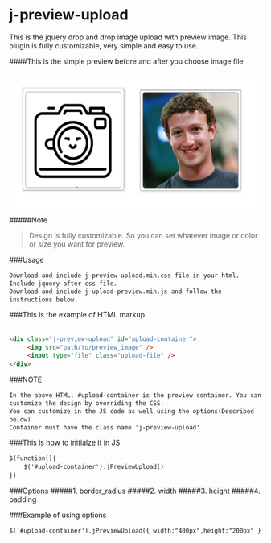# j-preview-upload
This is the jquery drop and drop image upload with preview image. This plugin is fully customizable, very simple and easy to use.

####This is the simple preview before and after you choose image file

![alt tag](https://github.com/waiyanhein/j-preview-upload/blob/master/preview_image.png)
#####Note
>Design is fully customizable. So you can set whatever image or color or size you want for preview.

###Usage
```
Download and include j-preview-upload.min.css file in your html.
Include jquery after css file.
Download and include j-upload-preview.min.js and follow the instructions below.
```

###This is the example of HTML markup

```html

<div class="j-preview-upload" id="upload-container">
     <img src="path/to/preview_image" />
     <input type="file" class="upload-file" />
</div>

```
###NOTE
```
In the above HTML, #upload-container is the preview container. You can customize the design by overriding the CSS.
You can customize in the JS code as well using the options(Described below)
Container must have the class name 'j-preview-upload'
```

###This is how to initialze it in JS
```html
$(function(){
	$('#upload-container').jPreviewUpload()
})
```

###Options
#####1. border_radius
#####2. width
#####3. height
#####4. padding

###Example of using options
```html
$('#upload-container').jPreviewUpload({ width:"400px",height:"200px" })
```
